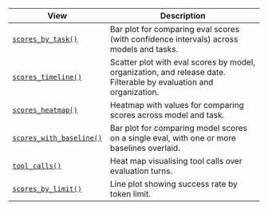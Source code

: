 | View | Description |
|------------------------------------|------------------------------------|
| [`scores_by_task()`](view-scores-by-task.qmd) | Bar plot for comparing eval scores (with confidence intervals) across models and tasks. |
| [`scores_timeline()`](view-scores-timeline.qmd) | Scatter plot with eval scores by model, organization, and release date. Filterable by evaluation and organization. |
| [`scores_heatmap()`](view-scores-heatmap.qmd) |  Heatmap with values for comparing scores across model and task. |
| [`scores_with_baseline()`](view-scores-with-baseline.qmd) | Bar plot for comparing model scores on a single eval, with one or more baselines overlaid. |
| [`tool_calls()`](view-tool-calls.qmd) | Heat map visualising tool calls over evaluation turns. |
| [`scores_by_limit()`](view-scores-by-limit.qmd) | Line plot showing success rate by token limit. |
